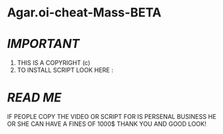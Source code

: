 # Agar.oi-cheat-Mass-BETA
# ***IMPORTANT***
1. THIS IS A COPYRIGHT (c)
2. TO INSTALL SCRIPT LOOK HERE : 

# ***READ ME***
IF PEOPLE COPY THE VIDEO OR SCRIPT FOR IS PERSENAL BUSINESS HE OR SHE CAN HAVE A FINES OF 1000$
THANK YOU AND GOOD LOOK!
